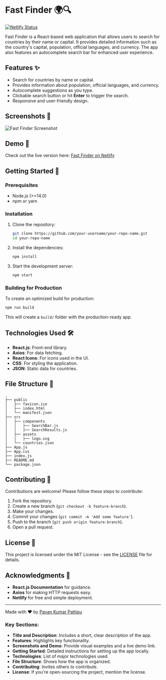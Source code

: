 # Fast Finder 🌍🔍

[![Netlify Status](https://api.netlify.com/api/v1/badges/your-netlify-badge/status)](https://app.netlify.com/sites/your-site/deploys)

Fast Finder is a React-based web application that allows users to search for countries by their name or capital. It provides detailed information such as the country's capital, population, official languages, and currency. The app also features an autocomplete search bar for enhanced user experience.

## Features ✨
- Search for countries by name or capital.
- Provides information about population, official languages, and currency.
- Autocomplete suggestions as you type.
- Clickable search button or hit **Enter** to trigger the search.
- Responsive and user-friendly design.

## Screenshots 📸
![Fast Finder Screenshot](path-to-screenshot)

## Demo 🎥
Check out the live version here: [Fast Finder on Netlify](https://your-netlify-app-link.netlify.app)

## Getting Started 🚀

### Prerequisites
- Node.js (>=14.0)
- npm or yarn

### Installation

1. Clone the repository:
   ```bash
   git clone https://github.com/your-username/your-repo-name.git
   cd your-repo-name
   ```

2. Install the dependencies:
   ```bash
   npm install
   ```

3. Start the development server:
   ```bash
   npm start
   ```

### Building for Production
To create an optimized build for production:

```bash
npm run build
```

This will create a `build/` folder with the production-ready app.

## Technologies Used 🛠️
- **React.js**: Front-end library.
- **Axios**: For data fetching.
- **React Icons**: For icons used in the UI.
- **CSS**: For styling the application.
- **JSON**: Static data for countries.

## File Structure 📁
```
.
├── public
│   ├── favicon.ico
│   ├── index.html
│   └── manifest.json
├── src
│   ├── components
│   │   ├── SearchBar.js
│   │   ├── SearchResults.js
│   ├── assets
│   │   ├── logo.svg
│   └── countries.json
├── App.js
├── App.css
├── index.js
├── README.md
└── package.json
```

## Contributing 📝
Contributions are welcome! Please follow these steps to contribute:
1. Fork the repository.
2. Create a new branch (`git checkout -b feature-branch`).
3. Make your changes.
4. Commit your changes (`git commit -m 'Add some feature'`).
5. Push to the branch (`git push origin feature-branch`).
6. Open a pull request.

## License 📄
This project is licensed under the MIT License - see the [LICENSE](LICENSE) file for details.

## Acknowledgments 🙏
- **React.js Documentation** for guidance.
- **Axios** for making HTTP requests easy.
- **Netlify** for free and simple deployment.

---

Made with ❤️ by [Pavan Kumar Pattipu](https://github.com/PavanKumarc8)

### Key Sections:
- **Title and Description**: Includes a short, clear description of the app.
- **Features**: Highlights key functionality.
- **Screenshots and Demo**: Provide visual examples and a live demo link.
- **Getting Started**: Detailed instructions for setting up the app locally.
- **Technologies**: List of major technologies used.
- **File Structure**: Shows how the app is organized.
- **Contributing**: Invites others to contribute.
- **License**: If you're open-sourcing the project, mention the license.

